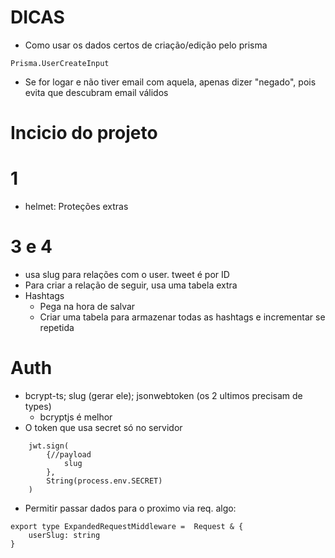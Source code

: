 # DICAS
- Como usar os dados certos de criação/edição pelo prisma
```
Prisma.UserCreateInput
```
- Se for logar e não tiver email com aquela, apenas dizer "negado", pois evita que descubram email válidos



# Incicio do projeto
# 1
- helmet: Proteções extras


# 3 e 4
-  usa slug para relações com o user. tweet é por ID
- Para criar a relação de seguir, usa uma tabela extra
- Hashtags
    - Pega na hora de salvar
    - Criar uma tabela para armazenar todas as hashtags e incrementar se repetida




# Auth
- bcrypt-ts; slug (gerar ele); jsonwebtoken (os 2 ultimos precisam de types)
    - bcryptjs é melhor
- O token que usa secret só no servidor
```
    jwt.sign(
        {//payload
            slug
        },
        String(process.env.SECRET)
    )
```
- Permitir passar dados para o proximo via req. algo:
```
export type ExpandedRequestMiddleware =  Request & { 
    userSlug: string
}




```